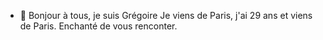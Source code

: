 - 👋 Bonjour à tous, je suis Grégoire 
Je viens de Paris, j'ai 29 ans et viens de Paris. Enchanté de vous renconter. 

<!---
gregoire12/gregoire12 is a ✨ special ✨ repository because its `README.md` (this file) appears on your GitHub profile.
You can click the Preview link to take a look at your changes.
--->
